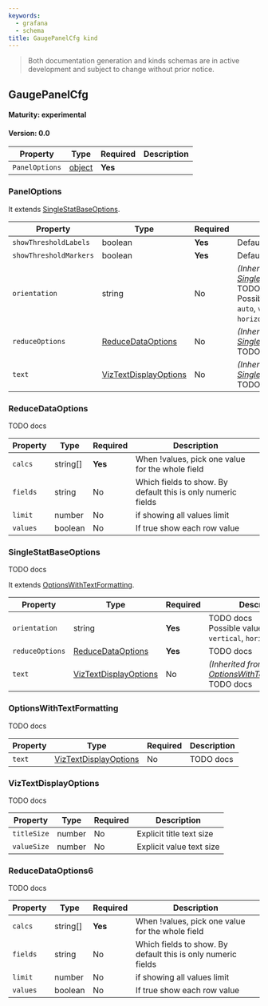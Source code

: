 ```yaml
---
keywords:
  - grafana
  - schema
title: GaugePanelCfg kind
---
```

> Both documentation generation and kinds schemas are in active development and subject to change without prior notice.

## GaugePanelCfg

#### Maturity: experimental
#### Version: 0.0



| Property       | Type                    | Required | Description |
|----------------|-------------------------|----------|-------------|
| `PanelOptions` | [object](#paneloptions) | **Yes**  |             |

### PanelOptions

It extends [SingleStatBaseOptions](#singlestatbaseoptions).

| Property               | Type                                            | Required | Description                                                                                                                                 |
|------------------------|-------------------------------------------------|----------|---------------------------------------------------------------------------------------------------------------------------------------------|
| `showThresholdLabels`  | boolean                                         | **Yes**  | Default: `false`.                                                                                                                           |
| `showThresholdMarkers` | boolean                                         | **Yes**  | Default: `true`.                                                                                                                            |
| `orientation`          | string                                          | No       | *(Inherited from [SingleStatBaseOptions](#singlestatbaseoptions))*<br/>TODO docs<br/>Possible values are: `auto`, `vertical`, `horizontal`. |
| `reduceOptions`        | [ReduceDataOptions](#reducedataoptions)         | No       | *(Inherited from [SingleStatBaseOptions](#singlestatbaseoptions))*<br/>TODO docs                                                            |
| `text`                 | [VizTextDisplayOptions](#viztextdisplayoptions) | No       | *(Inherited from [SingleStatBaseOptions](#singlestatbaseoptions))*<br/>TODO docs                                                            |

### ReduceDataOptions

TODO docs

| Property | Type     | Required | Description                                                   |
|----------|----------|----------|---------------------------------------------------------------|
| `calcs`  | string[] | **Yes**  | When !values, pick one value for the whole field              |
| `fields` | string   | No       | Which fields to show.  By default this is only numeric fields |
| `limit`  | number   | No       | if showing all values limit                                   |
| `values` | boolean  | No       | If true show each row value                                   |

### SingleStatBaseOptions

TODO docs

It extends [OptionsWithTextFormatting](#optionswithtextformatting).

| Property        | Type                                            | Required | Description                                                                              |
|-----------------|-------------------------------------------------|----------|------------------------------------------------------------------------------------------|
| `orientation`   | string                                          | **Yes**  | TODO docs<br/>Possible values are: `auto`, `vertical`, `horizontal`.                     |
| `reduceOptions` | [ReduceDataOptions](#reducedataoptions)         | **Yes**  | TODO docs                                                                                |
| `text`          | [VizTextDisplayOptions](#viztextdisplayoptions) | No       | *(Inherited from [OptionsWithTextFormatting](#optionswithtextformatting))*<br/>TODO docs |

### OptionsWithTextFormatting

TODO docs

| Property | Type                                            | Required | Description |
|----------|-------------------------------------------------|----------|-------------|
| `text`   | [VizTextDisplayOptions](#viztextdisplayoptions) | No       | TODO docs   |

### VizTextDisplayOptions

TODO docs

| Property    | Type   | Required | Description              |
|-------------|--------|----------|--------------------------|
| `titleSize` | number | No       | Explicit title text size |
| `valueSize` | number | No       | Explicit value text size |

### ReduceDataOptions6

TODO docs

| Property | Type     | Required | Description                                                   |
|----------|----------|----------|---------------------------------------------------------------|
| `calcs`  | string[] | **Yes**  | When !values, pick one value for the whole field              |
| `fields` | string   | No       | Which fields to show.  By default this is only numeric fields |
| `limit`  | number   | No       | if showing all values limit                                   |
| `values` | boolean  | No       | If true show each row value                                   |


